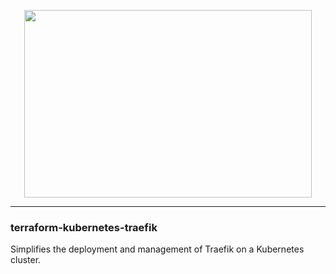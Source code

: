 <p align="center">
  <img width="460" height="300" src="https://project-octal-static-assets.nyc3.digitaloceanspaces.com/project-octal-traefik.svg" unselectable="on">
</p>

---
### terraform-kubernetes-traefik
Simplifies the deployment and management of Traefik on a Kubernetes cluster.